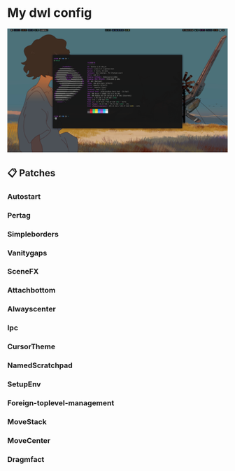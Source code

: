 # My dwl config

![1](https://raw.githubusercontent.com/roidm/dwl/main/pics/s1.png?token=GHSAT0AAAAAACSNXGUWBAGSM27ISZUXFOIMZTONZ2Q "Image 1")

## 📋 Patches

### Autostart
### Pertag
### Simpleborders
### Vanitygaps
### SceneFX
### Attachbottom
### Alwayscenter
### Ipc
### CursorTheme
### NamedScratchpad
### SetupEnv
### Foreign-toplevel-management
### MoveStack
### MoveCenter
### Dragmfact
